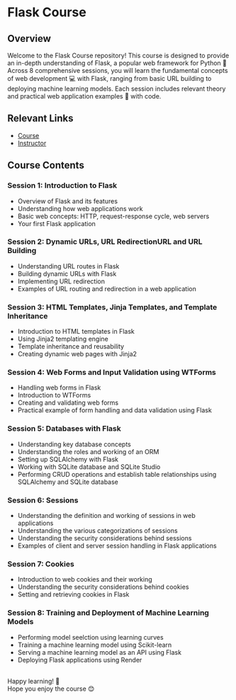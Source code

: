 # Flask Course

## Overview

Welcome to the Flask Course repository! This course is designed to provide an in-depth understanding of Flask, a popular web framework for Python 🐍 Across 8 comprehensive sessions, you will learn the fundamental concepts of web development 💻 with Flask, ranging from basic URL building to deploying machine learning models. Each session includes relevant theory and practical web application examples 🚀 with code.

## Relevant Links
- [Course](https://learnwith.campusx.in/courses/Flask-for-Machine-Learning-Introduction-to-Flask--Dynamic-URL-Redirection-URL-Building-Jinja-Templates-Forms--Input-Validation-Databases-Sessions-Cookies-Training--Deloyment-of-ML-Model-6658698ad54433398d1a487b)
- [Instructor](https://www.linkedin.com/in/mohammed-misbahullah-sheriff/) 

## Course Contents

### Session 1: Introduction to Flask
- Overview of Flask and its features
- Understanding how web applications work
- Basic web concepts: HTTP, request-response cycle, web servers
- Your first Flask application

### Session 2: Dynamic URLs, URL RedirectionURL and URL Building
- Understanding URL routes in Flask
- Building dynamic URLs with Flask
- Implementing URL redirection
- Examples of URL routing and redirection in a web application

### Session 3: HTML Templates, Jinja Templates, and Template Inheritance
- Introduction to HTML templates in Flask
- Using Jinja2 templating engine
- Template inheritance and reusability
- Creating dynamic web pages with Jinja2

### Session 4: Web Forms and Input Validation using WTForms
- Handling web forms in Flask
- Introduction to WTForms
- Creating and validating web forms
- Practical example of form handling and data validation using Flask

### Session 5: Databases with Flask
- Understanding key database concepts
- Understanding the roles and working of an ORM
- Setting up SQLAlchemy with Flask
- Working with SQLite database and SQLite Studio
- Performing CRUD operations and establish table relationships using SQLAlchemy and SQLite database

### Session 6: Sessions
- Understanding the definition and working of sessions in web applications
- Understanding the various categorizations of sessions
- Understanding the security considerations behind sessions
- Examples of client and server session handling in Flask applications

### Session 7: Cookies
- Introduction to web cookies and their working
- Understanding the security considerations behind cookies
- Setting and retrieving cookies in Flask

### Session 8: Training and Deployment of Machine Learning Models
- Performing model seelction using learning curves
- Training a machine learning model using Scikit-learn
- Serving a machine learning model as an API using Flask
- Deploying Flask applications using Render

<br>
Happy learning! 🌟 <br>
Hope you enjoy the course 😊
